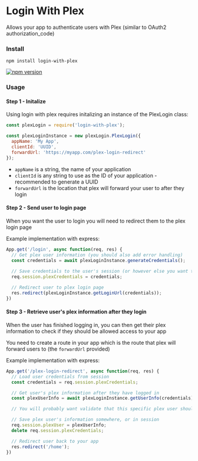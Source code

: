 # Login With Plex
Allows your app to authenticate users with Plex (similar to OAuth2 authorization_code)

### Install
`npm install login-with-plex`

[![npm version](https://badge.fury.io/js/login-with-plex.svg)](https://badge.fury.io/js/login-with-plex)

### Usage

#### Step 1 - Initalize
Using login with plex requires initalizing an instance of the PlexLogin class:

```javascript
const plexLogin = require('login-with-plex');

const plexLoginInstance = new plexLogin.PlexLogin({
  appName: 'My App',
  clientId: 'UUID',
  forwardUrl: 'https://myapp.com/plex-login-redirect'
});
```

* `appName` is a string, the name of your application
* `clientId` is any string to use as the ID of your application - recommended to generate a UUID
* `forwardUrl` is the location that plex will forward your user to after they login

#### Step 2 - Send user to login page
When you want the user to login you will need to redirect them to the plex login page

Example implementation with express:

```javascript
App.get('/login', async function(req, res) {
  // Get plex user information (you should also add error handling)
  const credentials = await plexLoginInstance.generateCredentials();
  
  // Save credentials to the user's session (or however else you want to manage it)
  req.session.plexCredentials = credentials;

  // Redirect user to plex login page
  res.redirect(plexLoginInstance.getLoginUrl(credentials));
})
```

#### Step 3 - Retrieve user's plex information after they login
When the user has finished logging in, you can then get their plex information to check if they should be allowed access to your app

You need to create a route in your app which is the route that plex will forward users to (the `forwardUrl` provided)

Example implementation with express:

```javascript
App.get('/plex-login-redirect', async function(req, res) {
  // Load user credentials from session
  const credentials = req.session.plexCredentials;

  // Get user's plex information after they have logged in
  const plexUserInfo = await plexLoginInstance.getUserInfo(credentials);

  // You will probably want validate that this specific plex user should have access to your app

  // Save plex user's information somewhere, or in session
  req.session.plexUser = plexUserInfo;
  delete req.session.plexCredentials;

  // Redirect user back to your app
  res.redirect('/home');
})
```
